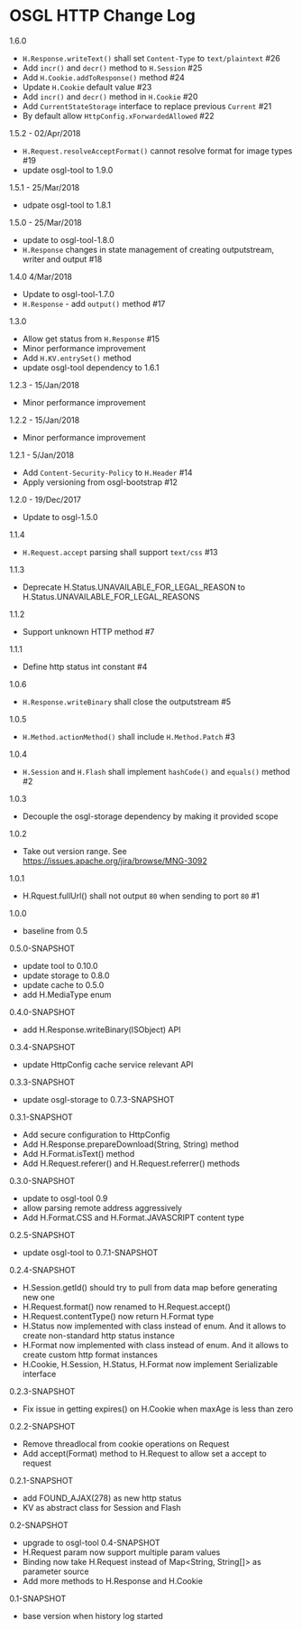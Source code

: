 # OSGL HTTP Change Log

1.6.0
* `H.Response.writeText()` shall set `Content-Type` to `text/plaintext` #26
* Add `incr()` and `decr()` method to `H.Session` #25
* Add `H.Cookie.addToResponse()` method #24
* Update `H.Cookie` default value #23
* Add `incr()` and `decr()` method in `H.Cookie` #20
* Add `CurrentStateStorage` interface to replace previous `Current` #21
* By default allow `HttpConfig.xForwardedAllowed` #22

1.5.2 - 02/Apr/2018
* `H.Request.resolveAcceptFormat()` cannot resolve format for image types #19
* update osgl-tool to 1.9.0

1.5.1 - 25/Mar/2018
* udpate osgl-tool to 1.8.1

1.5.0 - 25/Mar/2018
* update to osgl-tool-1.8.0
* `H.Response` changes in state management of creating outputstream, writer and output #18

1.4.0 4/Mar/2018
* Update to osgl-tool-1.7.0
* `H.Response` - add `output()` method #17

1.3.0
* Allow get status from `H.Response` #15
* Minor performance improvement
* Add `H.KV.entrySet()` method
* update osgl-tool dependency to 1.6.1

1.2.3 - 15/Jan/2018
* Minor performance improvement

1.2.2 - 15/Jan/2018
* Minor performance improvement

1.2.1 - 5/Jan/2018
* Add `Content-Security-Policy` to `H.Header` #14
* Apply versioning from osgl-bootstrap #12

1.2.0 - 19/Dec/2017
* Update to osgl-1.5.0

1.1.4
* `H.Request.accept` parsing shall support `text/css` #13

1.1.3
- Deprecate H.Status.UNAVAILABLE_FOR_LEGAL_REASON to H.Status.UNAVAILABLE_FOR_LEGAL_REASONS

1.1.2
- Support unknown HTTP method #7

1.1.1
- Define http status int constant #4

1.0.6
- `H.Response.writeBinary` shall close the outputstream #5

1.0.5
- `H.Method.actionMethod()` shall include `H.Method.Patch` #3

1.0.4
- `H.Session` and `H.Flash` shall implement `hashCode()` and `equals()` method #2

1.0.3
- Decouple the osgl-storage dependency by making it provided scope

1.0.2
- Take out version range. See https://issues.apache.org/jira/browse/MNG-3092

1.0.1
- H.Rquest.fullUrl() shall not output `80` when sending to port `80` #1

1.0.0
- baseline from 0.5

0.5.0-SNAPSHOT
- update tool to 0.10.0
- update storage to 0.8.0
- update cache to 0.5.0
- add H.MediaType enum

0.4.0-SNAPSHOT
- add H.Response.writeBinary(ISObject) API

0.3.4-SNAPSHOT
- update HttpConfig cache service relevant API

0.3.3-SNAPSHOT
- update osgl-storage to 0.7.3-SNAPSHOT

0.3.1-SNAPSHOT
- Add secure configuration to HttpConfig
- Add H.Response.prepareDownload(String, String) method
- Add H.Format.isText() method
- Add H.Request.referer() and H.Request.referrer() methods

0.3.0-SNAPSHOT
- update to osgl-tool 0.9
- allow parsing remote address aggressively
- Add H.Format.CSS and H.Format.JAVASCRIPT content type

0.2.5-SNAPSHOT
- update osgl-tool to 0.7.1-SNAPSHOT

0.2.4-SNAPSHOT
- H.Session.getId() should try to pull from data map before generating new one
- H.Request.format() now renamed to H.Request.accept()
- H.Request.contentType() now return H.Format type
- H.Status now implemented with class instead of enum. And it allows to create non-standard http status instance
- H.Format now implemented with class instead of enum. And it allows to create custom http format instances
- H.Cookie, H.Session, H.Status, H.Format now implement Serializable interface

0.2.3-SNAPSHOT
- Fix issue in getting expires() on H.Cookie when maxAge is less than zero

0.2.2-SNAPSHOT
- Remove threadlocal from cookie operations on Request
- Add accept(Format) method to H.Request to allow set a accept to request

0.2.1-SNAPSHOT
- add FOUND_AJAX(278) as new http status
- KV as abstract class for Session and Flash

0.2-SNAPSHOT
- upgrade to osgl-tool 0.4-SNAPSHOT
- H.Request param now support multiple param values
- Binding now take H.Request instead of Map<String, String[]> as parameter source
- Add more methods to H.Response and H.Cookie

0.1-SNAPSHOT
- base version when history log started
